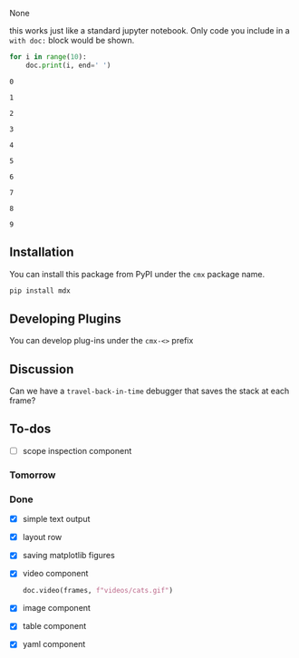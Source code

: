 None

this works just like a standard jupyter notebook. Only code you include in 
a `with doc:` block would be shown.


```python
for i in range(10):
    doc.print(i, end=' ')
```

```
0 
```
```
1 
```
```
2 
```
```
3 
```
```
4 
```
```
5 
```
```
6 
```
```
7 
```
```
8 
```
```
9 
```

## Installation

You can install this package from PyPI under the `cmx` package name.

``` python
pip install mdx
```
## Developing Plugins

You can develop plug-ins under the `cmx-<>` prefix

## Discussion

Can we have a `travel-back-in-time` debugger that saves the stack
at each frame?

## To-dos

- [ ] scope inspection component

### Tomorrow

### Done

- [x] simple text output
- [x] layout row
- [x] saving matplotlib figures
- [x] video component
    ``` python
    doc.video(frames, f"videos/cats.gif")
    ```
- [x] image component
- [x] table component
- [x] yaml component

